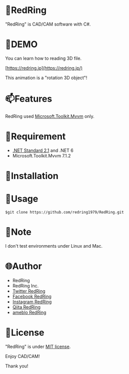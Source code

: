 # &#x1F9F0;RedRing
"RedRing" is CAD/CAM software with C#.

# :art:DEMO

You can learn how to reading 3D file.

[https://redring.jp](https://redring.jp/)

This animation is a "rotation 3D object"!

# :mailbox:Features

RedRing used [Microsoft.Toolkit.Mvvm](https://www.nuget.org/packages/Microsoft.Toolkit.Mvvm) only.

# :rocket:Requirement

* [.NET Standard 2.1](https://docs.microsoft.com/ja-jp/dotnet/standard/net-standard?tabs=net-standard-1-0) and .NET 6
* Microsoft.Toolkit.Mvvm 7.1.2

# :office:Installation

# :construction:Usage

`$git clone https://github.com/redring1979/RedRing.git`
# :memo:Note

I don't test environments under Linux and Mac.

# :globe_with_meridians:Author

* RedRing
* RedRing Inc.
* [Twitter RedRing](https://twitter.com/RedRing1979)
* [Facebook RedRing](https://www.facebook.com/redring1979)
* [Instagram RedRing](https://www.instagram.com/redring1979)
* [Qiita RedRing](https://qiita.com/redring)
* [ameblo RedRing](https://ameblo.jp/redring1979)

# :notebook:License

"RedRing" is under [MIT license](https://en.wikipedia.org/wiki/MIT_License).

Enjoy CAD/CAM!

Thank you!
